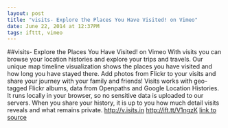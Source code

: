 ```yaml
---
layout: post
title: "visits- Explore the Places You Have Visited! on Vimeo"
date: June 22, 2014 at 12:37PM
tags: ifttt, vimeo
---
```

##visits- Explore the Places You Have Visited! on Vimeo
With visits you can browse your location histories and explore your trips and travels. Our unique map timeline visualization shows the places you have visited and how long you have stayed there. Add photos from Flickr to your visits and share your journey with your family and friends! Visits works with geo-tagged Flickr albums, data from Openpaths and Google Location Histories. It runs locally in your browser, so no sensitive data is uploaded to our servers. When you share your history, it is up to you how much detail visits reveals and what remains private. http://v.isits.in http://ift.tt/V1ngzK
[link to source](http://ift.tt/1uStMDs) 
